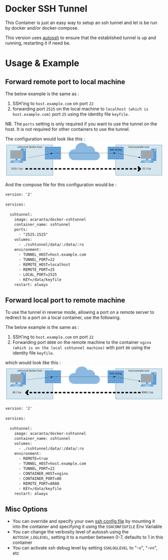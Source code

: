 # Docker SSH Tunnel

This Container is just an easy way to setup an ssh tunnel and let is be run by docker and/or docker-compose.

This version uses [autossh](https://linux.die.net/man/1/autossh) to ensure that the established tunnel is up and running, restarting it if need be.

# Usage & Example
## Forward remote port to local machine
The below example is the same as :
1. SSH'ing to `host.example.com` on port `22`
2. forwarding port `2525` on the local machine to `localhost (which is host.example.com)` port `25` using the identity file `keyfile`. 

NB. The `ports` setting is only required if you want to use the tunnel on the host. It is not required for other containers to use the tunnel.

The configuration would look like this :
![](img/sshtunnel%20example%20direct.png)

And the compose file for this configuration would be :

```
version: '2'

services:

  sshtunnel:
    image: acaranta/docker-sshtunnel
    container_name: sshtunnel
    ports:
      - "2525:2525"
    volumes:
      - ./sshtunnel/data/:/data/:ro
    environment:
      - TUNNEL_HOST=host.example.com
      - TUNNEL_PORT=22
      - REMOTE_HOST=localhost
      - REMOTE_PORT=25
      - LOCAL_PORT=2525
      - KEY=/data/keyfile
    restart: always
```

## Forward local port to remote machine
To use the tunnel in reverse mode, allowing a port on a remote server to redirect to a port on a local container, use the following. 

The below example is the same as :
1. SSH'ing to `host.example.com` on port `22`
2. Forwarding port `8080` on the remote machine to the container `nginx (which is on the local sshtunnel machine)` with port `80` using the identity file `keyfile`.

which would look like this :
![](img/sshtunnel%20example%20reverse.png)

```
version: '2'

services:

  sshtunnel:
    image: acaranta/docker-sshtunnel
    container_name: sshtunnel
    volumes:
      - ./sshtunnel/data/:/data/:ro
    environment:
      - REMOTE=true
      - TUNNEL_HOST=host.example.com
      - TUNNEL_PORT=22
      - CONTAINER_HOST=nginx
      - CONTAINER_PORT=80
      - REMOTE_PORT=8080
      - KEY=/data/keyfile
    restart: always
```

## Misc Options
* You can override and specify your own [ssh config file](https://man7.org/linux/man-pages/man5/ssh_config.5.html) by mounting it into the container and specifying it using the `SSHCONFIGFILE` Env Variable
* You can change the verbosity level of autossh using the `AUTOSSH_LOGLEVEL`, setting it to a number between 0-7, defaults to 1 in this container
* You can activate ssh debug level by setting `SSHLOGLEVEL` to "-v", "-vv", etc
